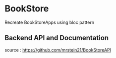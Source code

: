 # BookStore

Recreate BookStoreApps using bloc pattern

## Backend API and Documentation

source : https://github.com/mrstein21/BookStoreAPI
